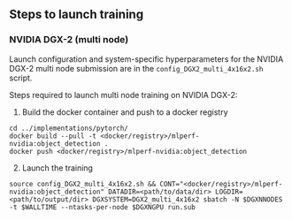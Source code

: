 ## Steps to launch training

### NVIDIA DGX-2 (multi node)
Launch configuration and system-specific hyperparameters for the NVIDIA DGX-2
multi node submission are in the `config_DGX2_multi_4x16x2.sh` script.

Steps required to launch multi node training on NVIDIA DGX-2:

1. Build the docker container and push to a docker registry
```
cd ../implementations/pytorch/
docker build --pull -t <docker/registry>/mlperf-nvidia:object_detection .
docker push <docker/registry>/mlperf-nvidia:object_detection
```

2. Launch the training
```
source config_DGX2_multi_4x16x2.sh && CONT="<docker/registry>/mlperf-nvidia:object_detection" DATADIR=<path/to/data/dir> LOGDIR=<path/to/output/dir> DGXSYSTEM=DGX2_multi_4x16x2 sbatch -N $DGXNNODES -t $WALLTIME --ntasks-per-node $DGXNGPU run.sub
```
